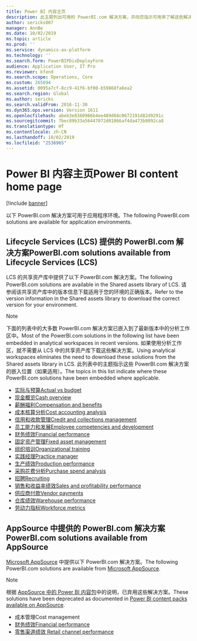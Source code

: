 ```yaml
---
title: Power BI 内容主页
description: 此主题列出可用的 PowerBI.com 解决方案，并向您指示可用来了解这些解决方案的详细信息的资源。
author: sericks007
manager: AnnBe
ms.date: 10/02/2019
ms.topic: article
ms.prod: ''
ms.service: dynamics-ax-platform
ms.technology: ''
ms.search.form: PowerBIPbixDeployForm
audience: Application User, IT Pro
ms.reviewer: kfend
ms.search.scope: Operations, Core
ms.custom: 265694
ms.assetid: 0095a7cf-8cc9-41f6-bf00-b59868fa6ea2
ms.search.region: Global
ms.author: sericks
ms.search.validFrom: 2016-11-30
ms.dyn365.ops.version: Version 1611
ms.openlocfilehash: abeb3e8360966b4ee489d68c0672191d82d9291c
ms.sourcegitcommit: 7bec89b33a56447072d01066af4da473b8092ca8
ms.translationtype: HT
ms.contentlocale: zh-CN
ms.lasthandoff: 10/02/2019
ms.locfileid: "2536965"
---
```

# <a name="power-bi-content-home-page"></a><span data-ttu-id="3a268-103">Power BI 内容主页</span><span class="sxs-lookup"><span data-stu-id="3a268-103">Power BI content home page</span></span>

[!include [banner](../includes/banner.md)]

<span data-ttu-id="3a268-104">以下 PowerBI.com 解决方案可用于应用程序环境。</span><span class="sxs-lookup"><span data-stu-id="3a268-104">The following PowerBI.com solutions are available for application environments.</span></span>

## <a name="powerbicom-solutions-available-from-lifecycle-services-lcs"></a><span data-ttu-id="3a268-105">Lifecycle Services (LCS) 提供的 PowerBI.com 解决方案</span><span class="sxs-lookup"><span data-stu-id="3a268-105">PowerBI.com solutions available from Lifecycle Services (LCS)</span></span>

<span data-ttu-id="3a268-106">LCS 的共享资产库中提供了以下 PowerBI.com 解决方案。</span><span class="sxs-lookup"><span data-stu-id="3a268-106">The following PowerBI.com solutions are available in the Shared assets library of LCS.</span></span> <span data-ttu-id="3a268-107">请参阅该共享资产库中的版本信息下载适用于您的环境的正确版本。</span><span class="sxs-lookup"><span data-stu-id="3a268-107">Refer to the version information in the Shared assets library to download the correct version for your environment.</span></span>

> [!NOTE]
> <span data-ttu-id="3a268-108">下面的列表中的大多数 PowerBI.com 解决方案已嵌入到了最新版本中的分析工作区中。</span><span class="sxs-lookup"><span data-stu-id="3a268-108">Most of the PowerBI.com solutions in the following list have been embedded in analytical workspaces in recent versions.</span></span> <span data-ttu-id="3a268-109">如果使用分析工作区，就不需要从 LCS 中的共享资产库下载这些解决方案。</span><span class="sxs-lookup"><span data-stu-id="3a268-109">Using analytical workspaces eliminates the need to download these solutions from the Shared assets library in LCS.</span></span> <span data-ttu-id="3a268-110">此列表中的主题指示这些 PowerBI.com 解决方案的嵌入位置（如果适用）。</span><span class="sxs-lookup"><span data-stu-id="3a268-110">The topics in this list indicate where these PowerBI.com solutions have been embedded where applicable.</span></span>

- [<span data-ttu-id="3a268-111">实际与预算</span><span class="sxs-lookup"><span data-stu-id="3a268-111">Actual vs budget</span></span>](ledger-budgets-power-bi.md)
- [<span data-ttu-id="3a268-112">现金概览</span><span class="sxs-lookup"><span data-stu-id="3a268-112">Cash overview</span></span>](../../../finance/cash-bank-management/Cash-Overview-Power-BI-content.md)
- [<span data-ttu-id="3a268-113">薪酬福利</span><span class="sxs-lookup"><span data-stu-id="3a268-113">Compensation and benefits</span></span>](compensation-and-benefits-analysis-power-bi-content-pack.md)
- [<span data-ttu-id="3a268-114">成本核算分析</span><span class="sxs-lookup"><span data-stu-id="3a268-114">Cost accounting analysis</span></span>](cost-accounting-analysis-content-pack.md)
- [<span data-ttu-id="3a268-115">信用和收款管理</span><span class="sxs-lookup"><span data-stu-id="3a268-115">Credit and collections management</span></span>](../../../finance/accounts-receivable/credit-collections-power-bi.md)
- [<span data-ttu-id="3a268-116">员工能力和发展</span><span class="sxs-lookup"><span data-stu-id="3a268-116">Employee competencies and development</span></span>](employee-competencies-and-development-analysis-power-bi-content-pack.md)
- [<span data-ttu-id="3a268-117">财务绩效</span><span class="sxs-lookup"><span data-stu-id="3a268-117">Financial performance</span></span>](financial-performance-power-bi-content-pack.md)
- [<span data-ttu-id="3a268-118">固定资产管理</span><span class="sxs-lookup"><span data-stu-id="3a268-118">Fixed asset management</span></span>](../../../finance/fixed-assets/Fixed-asset-management-workspace.md)
- [<span data-ttu-id="3a268-119">组织培训</span><span class="sxs-lookup"><span data-stu-id="3a268-119">Organizational training</span></span>](organizational-training-analysis-power-bi-content-pack.md)
- [<span data-ttu-id="3a268-120">实践经理</span><span class="sxs-lookup"><span data-stu-id="3a268-120">Practice manager</span></span>](practice-manager-power-bi.md)
- [<span data-ttu-id="3a268-121">生产绩效</span><span class="sxs-lookup"><span data-stu-id="3a268-121">Production performance</span></span>](production-performance-power-bi.md)
- [<span data-ttu-id="3a268-122">采购花费分析</span><span class="sxs-lookup"><span data-stu-id="3a268-122">Purchase spend analysis</span></span>](purchase-content-pack-for-power-bi.md)
- [<span data-ttu-id="3a268-123">招聘</span><span class="sxs-lookup"><span data-stu-id="3a268-123">Recruiting</span></span>](recruiting-analysis-power-bi-content-pack.md)
- [<span data-ttu-id="3a268-124">销售和收益率绩效</span><span class="sxs-lookup"><span data-stu-id="3a268-124">Sales and profitability performance</span></span>](sales-profitability-performance-content-pack.md)
- [<span data-ttu-id="3a268-125">供应商付款</span><span class="sxs-lookup"><span data-stu-id="3a268-125">Vendor payments</span></span>](../../../finance/accounts-payable/Vendor-payments-workspace.md)
- [<span data-ttu-id="3a268-126">仓库绩效</span><span class="sxs-lookup"><span data-stu-id="3a268-126">Warehouse performance</span></span>](warehouse-power-bi-content.md)
- [<span data-ttu-id="3a268-127">劳动力指标</span><span class="sxs-lookup"><span data-stu-id="3a268-127">Workforce metrics</span></span>](workforce-analysis-power-bi-content-pack.md)

## <a name="powerbicom-solutions-available-from-appsource"></a><span data-ttu-id="3a268-128">AppSource 中提供的 PowerBI.com 解决方案</span><span class="sxs-lookup"><span data-stu-id="3a268-128">PowerBI.com solutions available from AppSource</span></span>

<span data-ttu-id="3a268-129">[Microsoft AppSource](https://appsource.microsoft.com) 中提供以下 PowerBI.com 解决方案。</span><span class="sxs-lookup"><span data-stu-id="3a268-129">The following PowerBI.com solutions are available from [Microsoft AppSource](https://appsource.microsoft.com).</span></span>

> [!NOTE]
> <span data-ttu-id="3a268-130">根据 [AppSource 中的 Power BI 内容包](../migration-upgrade/deprecated-features.md#power-bi-content-packs-available-on-appsource)中的说明，已弃用这些解决方案。</span><span class="sxs-lookup"><span data-stu-id="3a268-130">These solutions have been deprecated as documented in [Power BI content packs available on AppSource](../migration-upgrade/deprecated-features.md#power-bi-content-packs-available-on-appsource).</span></span>

- <span data-ttu-id="3a268-131">成本管理</span><span class="sxs-lookup"><span data-stu-id="3a268-131">Cost management</span></span>
- [<span data-ttu-id="3a268-132">财务绩效</span><span class="sxs-lookup"><span data-stu-id="3a268-132">Financial performance</span></span>](financial-performance-power-bi-content-pack.md)
- [<span data-ttu-id="3a268-133">零售渠道绩效 </span><span class="sxs-lookup"><span data-stu-id="3a268-133">Retail channel performance</span></span>](retail-channel-performance-dashboard-power-bi-data.md)
